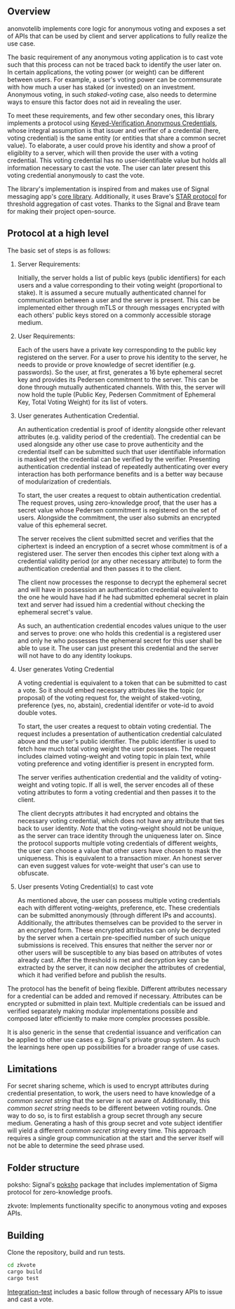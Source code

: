 ## Overview

anonvotelib implements core logic for anonymous voting and exposes a set of APIs that can be used by client and server applications to fully realize the use case.


The basic requirement of any anonymous voting application is to cast vote such that this process can not be traced back to identify the user later on. In certain applications, the voting power (or weight) can be different between users. For example, a user's voting power can be commensurate with how much a user has staked (or invested) on an investment. Anonymous voting, in such *staked-voting* case, also needs to determine ways to ensure this factor does not aid in revealing the user. 


To meet these requirements, and few other secondary ones, this library implements a protocol using [Keyed-Verification Anonymous Credentials](https://eprint.iacr.org/2013/516), whose integral assumption is that issuer and verifier of a credential (here, voting credential) is the same entity (or entities that share a common secret value). To elaborate, a user could prove his identity and show a proof of eligiblity to a server, which will then provide the user with a voting credential. This voting credential has no user-identifiable value but holds all information necessary to cast the vote. The user can later present this voting credential anonymously to cast the vote. 


The library's implementation is inspired from and makes use of Signal messaging app's [core library](https://github.com/signalapp/libsignal). Additionally, it uses Brave's [STAR protocol](https://github.com/brave/sta-rs) for threshold aggregation of cast votes. Thanks to the Signal and Brave team for making their project open-source.

## Protocol at a high level

The basic set of steps is as follows:

1. Server Requirements:

    Initially, the server holds a list of public keys (public identifiers) for each users and a value corresponding to their voting weight (proportional to stake). It is assumed a secure mutually authenticated channel for communication between a user and the server is present. This can be implemented either through mTLS or through messages encrypted with each others' public keys stored on a commonly accessible storage medium. 

2. User Requirements:

    Each of the users have a private key corresponding to the public key registered on the server. For a user to prove his identity to the server, he needs to provide or prove knowledge of secret identifier (e.g. passwords). So the user, at first, generates a 16 byte ephemeral secret key and provides its Pedersen commitment to the server. This can be done through mutually authenticated channels. With this, the server will now hold the tuple (Public Key, Pedersen Commitment of Ephemeral Key, Total Voting Weight) for its list of voters.

3. User generates Authentication Credential.
    
    An authentication credential is proof of identity alongside other relevant attributes (e.g. validity period of the credential). The credential can be used alongside any other use case to prove authenticity and the credential itself can be submitted such that user identifiable information is masked yet the credential can be verified by the verifier. Presenting authentication credential instead of repeatedly authenticating over every interaction has both performance benefits and is a better way because of modularization of credentials.

    To start, the user creates a request to obtain authentication credential. The request proves, using zero-knowledge proof, that the user has a secret value whose Pedersen commitment is registered on the set of users. Alongside the commitment, the user also submits an encrypted value of this ephemeral secret. 
    
    The server receives the client submitted secret and verifies that the ciphertext is indeed an encryption of a secret whose commitment is of a registered user. The server then encodes this cipher text along with a credential validity period (or any other necessary attribute) to form the authentication credential and then passes it to the client. 
    
    The client now processes the response to decrypt the ephemeral secret and will have in possession an authentication credential equivalent to the one he would have had if he had submitted ephemeral secret in plain text and server had issued him a credential without checking the ephemeral secret's value.

    As such, an authentication credential encodes values unique to the user and serves to prove: one who holds this credential is a registered user and only he who possesses the ephemeral secret for this user shall be able to use it. The user can just present this credential and the server will not have to do any identity lookups.


4. User generates Voting Credential

    A voting credential is equivalent to a token that can be submitted to cast a vote. So it should embed necessary attributes like the topic (or proposal) of the voting request for, the weight of staked-voting, preference (yes, no, abstain), credential identifer or vote-id to avoid double votes. 

    To start, the user creates a request to obtain voting credential. The request includes a presentation of authentication credential calculated above and the user's public identifier. The public identifier is used to fetch how much total voting weight the user possesses. The request includes claimed voting-weight and voting topic in plain text, while voting preference and voting identifier is present in encrypted form.

    The server verifies authentication credential and the validity of voting-weight and voting topic. If all is well, the server encodes all of these voting attributes to form a voting credential and then passes it to the client.

    The client decrypts attributes it had encrypted and obtains the necessary voting credential, which does not have any attribute that ties back to user identity. *Note* that the voting-weight should not be unique, as the server can trace identity through the uniqueness later on. Since the protocol supports multiple voting credentials of different weights, the user can choose a value that other users have chosen to mask the uniqueness. This is equivalent to a transaction mixer. An honest server can even suggest values for vote-weight that user's can use to obfuscate.

6. User presents Voting Credential(s) to cast vote

    As mentioned above, the user can possess multiple voting credentials each with different voting-weights, preference, etc. These credentials can be submitted anonymously (through different IPs and accounts). Additionally, the attributes themselves can be provided to the server in an encrypted form. These encrypted attributes can only be decrypted by the server when a certain pre-specified number of such unique submissions is received. This ensures that neither the server nor or other users will be susceptible to any bias based on attributes of votes already cast. After the threshold is met and decryption key can be extracted by the server, it can now decipher the attributes of credential, which it had verified before and publish the results. 


The protocol has the benefit of being flexible. Different attributes necessary for a credential can be added and removed if necessary. Attributes can be encrypted or submitted in plain text. Multiple credentials can be issued and verified separately making modular implementations possible and composed later efficiently to make more complex processes possible.

It is also generic in the sense that credential issuance and verification can be applied to other use cases e.g. Signal's private group system. As such the learnings here open up possibilities for a broader range of use cases.

## Limitations

For secret sharing scheme, which is used to encrypt attributes during credential presentation, to work, the users need to have knowledge of a *common secret string* that the server is not aware of. Additionally, this *common secret string* needs to be different between voting rounds. One way to do so, is to first establish a  group secret through any secure medium. Generating a hash of this group secret and vote subject identifier will yield a different *common secret string* every time. This approach requires a single group communication at the start and the server itself will not be able to determine the seed phrase used.

## Folder structure

poksho: Signal's [poksho](https://github.com/signalapp/libsignal/tree/main/rust/poksho) package that includes implementation of Sigma protocol for zero-knowledge proofs.

zkvote: Implements functionality specific to anonymous voting and exposes APIs.




## Building

Clone the repository, build and run tests. 

```sh
cd zkvote
cargo build
cargo test
```

[Integration-test](https://github.com/manishbista28/anonvotelib/blob/main/zkvote/tests/integration_tests.rs) includes a basic follow through of necessary APIs to issue and cast a vote.